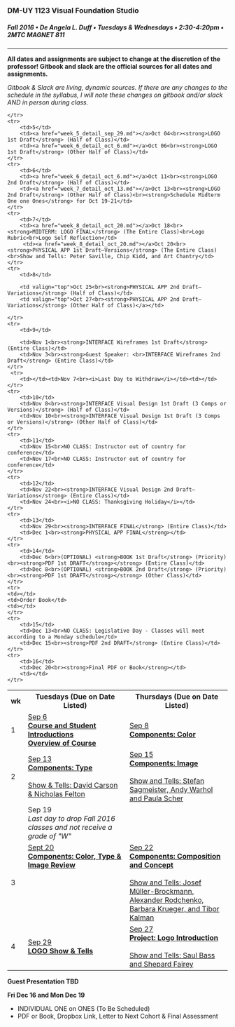 ### DM-UY 1123 Visual Foundation Studio
##### Fall 2016 • De Angela L. Duff • Tuesdays & Wednesdays • 2:30-4:20pm • 2MTC MAGNET 811 

---

**All dates and assignments are subject to change at the discretion of the professor! Gitbook and slack are the official sources for all dates and assignments.**

*Gitbook & Slack are living, dynamic sources. If there are any changes to the schedule in the syllabus, I will note these changes on gitbook and/or slack AND in person during class.*
<table>
    <tr>
        <th width="4%">wk</th>
        <th width="48%">Tuesdays (Due on Date Listed)</th>
        <th width="48%">Thursdays (Due on Date Listed)</th>
    </tr>
    <tr>
        <td>1</td>
        <td><a href="week_1_detail_sep_6.md">Sep 6<br><strong>Course and Student Introductions<br>Overview of Course</strong></a></td>
        <td><a href="week_1_detail_sep_6.md">Sep 8<br><strong>Components: Color</strong></a></td>
    </tr>
    <tr>
        <td>2</td>    
        <td><a href="week_2_detail_sep_13.md">Sep 13<br><strong>Components: Type</strong><br><br>Show &amp; Tells: David Carson &amp; Nicholas Felton</a></td>
        <td valign="top"><a href="week_2_detail_sep_13.md">Sep 15<br><strong>Components: Image</strong><br><br>Show and Tells: Stefan Sagmeister, Andy Warhol and Paula Scher</a></td>
    </tr>
    <tr>
        <td><td>Sep 19<br><i>Last day to drop Fall 2016 classes and not receive a grade of "W"</i></td><td></td>
    </tr
    <tr>
        <td>3</td> 
        <td valign="top"><a href="week_3_detail_sep_20.md">Sept 20<br><strong>Components: Color, Type &amp; Image Review</strong></a></td>
        <td valign="top"><a href="week_3_detail_sep_20.md">Sep 22<br><strong>Components: Composition and Concept</strong><br><br>Show and Tells: Josef Müller-Brockmann, Alexander Rodchenko, Barbara Krueger, and Tibor Kalman</a></td>
    </tr>
    <tr>
        <td>4</td>
        <td><a href="week_4_detail_sep_27.md">Sep 29<br><strong>LOGO Show & Tells</strong></a></td>
        <td valign="top"><a href="week_4_detail_sep_27.md">Sep 27<br><strong>Project: Logo Introduction</strong><br><br>Show and Tells: Saul Bass and Shepard Fairey</a></td>
        
    </tr>
    <tr>
        <td>5</td>
        <td><a href="week_5_detail_sep_29.md"></a>Oct 04<br><strong>LOGO 1st Draft</strong> (Half of Class)</td>
        <td><a href="week_6_detail_oct_6.md"></a>Oct 06<br><strong>LOGO 1st Draft</strong> (Other Half of Class)</td>
    </tr>
    <tr>
        <td>6</td>    
        <td><a href="week_6_detail_oct_6.md"></a>Oct 11<br><strong>LOGO 2nd Draft</strong> (Half of Class)</td>
        <td><a href="week_7_detail_oct_13.md"></a>Oct 13<br><strong>LOGO 2nd Draft</strong> (Other Half of Class)<br><strong>Schedule Midterm One one Ones</strong> for Oct 19-21</td>
    </tr>
    <tr>
        <td>7</td>     
        <td><a href="week_8_detail_oct_20.md"></a>Oct 18<br><strong>MIDTERM: LOGO FINAL</strong> (The Entire Class)<br>Logo Rubric<br>Logo Self Reflection</td>
         <td><a href="week_8_detail_oct_20.md"></a>Oct 20<br><strong>PHYSICAL APP 1st Draft–Versions</strong> (The Entire Class)<br>Show and Tells: Peter Saville, Chip Kidd, and Art Chantry</td>
    </tr>
    <tr>
        <td>8</td>     
       
        <td valign="top">Oct 25<br><strong>PHYSICAL APP 2nd Draft–Variations</strong> (Half of Class)</td>
        <td valign="top">Oct 27<br><strong>PHYSICAL APP 2nd Draft–Variations</strong> (Other Half of Class)</a></td>
        
    </tr>
    <tr>
        <td>9</td>      
        
        <td>Nov 1<br><strong>INTERFACE Wireframes 1st Draft</strong> (Entire Class)</td>
        <td>Nov 3<br><strong>Guest Speaker: <br>INTERFACE Wireframes 2nd Draft</strong> (Entire Class)</td>
    </tr>
     <tr>
        <td></td><td>Nov 7<br><i>Last Day to Withdraw</i></td><td></td>
    </tr>
    <tr>
        <td>10</td>     
        <td>Nov 8<br><strong>INTERFACE Visual Design 1st Draft (3 Comps or Versions)</strong> (Half of Class)</td>
        <td>Nov 10<br><strong>INTERFACE Visual Design 1st Draft (3 Comps or Versions)</strong> (Other Half of Class)</td>
    </tr>
    <tr>
        <td>11</td>   
        <td>Nov 15<br>NO CLASS: Instructor out of country for conference</td>
        <td>Nov 17<br>NO CLASS: Instructor out of country for conference</td>
    </tr>
    <tr>
        <td>12</td>   
        <td>Nov 22<br><strong>INTERFACE Visual Design 2nd Draft–Variations</strong> (Entire Class)</td>
        <td>Nov 24<br><i>NO CLASS: Thanksgiving Holiday</i></td>
    </tr>
    <tr>
        <td>13</td>  
        <td>Nov 29<br><strong>INTERFACE FINAL</strong> (Entire Class)</td>
        <td>Dec 1<br><strong>PHYSICAL APP FINAL</strong></td>
    </tr>
    <tr>
        <td>14</td>    
        <td>Dec 6<br>(OPTIONAL) <strong>BOOK 1st Draft</strong> (Priority)<br><strong>PDF 1st DRAFT</strong></strong> (Entire Class)</td>
        <td>Dec 8<br>(OPTIONAL) <strong>BOOK 2nd Draft</strong> (Priority)<br><strong>PDF 1st DRAFT</strong></strong> (Other Class)</td>
    </tr>
    <tr>
    <td></td>
    <td>Order Book</td>
    <td></td>
    </tr>
    <tr>
        <td>15</td>     
        <td>Dec 13<br>NO CLASS: Legislative Day - Classes will meet according to a Monday schedule</td>  
        <td>Dec 15<br><strong>PDF 2nd DRAFT</strong> (Entire Class)</td>
    </tr>
    <tr>
        <td>16</td>
        <td>Dec 20<br><strong>Final PDF or Book</strong></td>
        <td></td>
    </tr>
</table>

**Guest Presentation TBD**

**Fri Dec 16 and Mon Dec 19**<br>
* INDIVIDUAL ONE on ONES (To Be Scheduled)
* PDF or Book, Dropbox Link, Letter to Next Cohort & Final Assessment